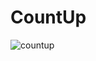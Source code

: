# CountUp

![countup](https://github.com/saosin084/CountUp/blob/master/CountUp/assets/countupgif.gif)
